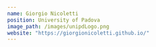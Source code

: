 ```yaml
---
name: Giorgio Nicoletti
position: University of Padova
image_path: /images/unipdLogo.png
website: "https://giorgionicoletti.github.io/"
---
```

